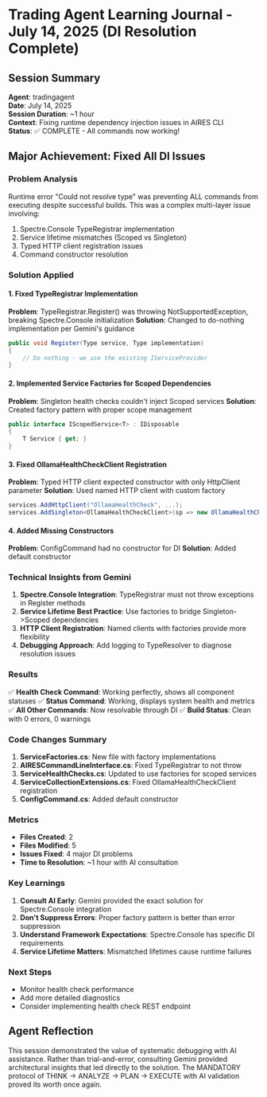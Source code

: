 # Trading Agent Learning Journal - July 14, 2025 (DI Resolution Complete)

## Session Summary
**Agent**: tradingagent  
**Date**: July 14, 2025  
**Session Duration**: ~1 hour  
**Context**: Fixing runtime dependency injection issues in AIRES CLI  
**Status**: ✅ COMPLETE - All commands now working!

## Major Achievement: Fixed All DI Issues

### Problem Analysis
Runtime error "Could not resolve type" was preventing ALL commands from executing despite successful builds. This was a complex multi-layer issue involving:
1. Spectre.Console TypeRegistrar implementation
2. Service lifetime mismatches (Scoped vs Singleton)
3. Typed HTTP client registration issues
4. Command constructor resolution

### Solution Applied

#### 1. Fixed TypeRegistrar Implementation
**Problem**: TypeRegistrar.Register() was throwing NotSupportedException, breaking Spectre.Console initialization
**Solution**: Changed to do-nothing implementation per Gemini's guidance
```csharp
public void Register(Type service, Type implementation)
{
    // Do nothing - we use the existing IServiceProvider
}
```

#### 2. Implemented Service Factories for Scoped Dependencies
**Problem**: Singleton health checks couldn't inject Scoped services
**Solution**: Created factory pattern with proper scope management
```csharp
public interface IScopedService<T> : IDisposable
{
    T Service { get; }
}
```

#### 3. Fixed OllamaHealthCheckClient Registration
**Problem**: Typed HTTP client expected constructor with only HttpClient parameter
**Solution**: Used named HTTP client with custom factory
```csharp
services.AddHttpClient("OllamaHealthCheck", ...);
services.AddSingleton<OllamaHealthCheckClient>(sp => new OllamaHealthCheckClient(...));
```

#### 4. Added Missing Constructors
**Problem**: ConfigCommand had no constructor for DI
**Solution**: Added default constructor

### Technical Insights from Gemini

1. **Spectre.Console Integration**: TypeRegistrar must not throw exceptions in Register methods
2. **Service Lifetime Best Practice**: Use factories to bridge Singleton->Scoped dependencies
3. **HTTP Client Registration**: Named clients with factories provide more flexibility
4. **Debugging Approach**: Add logging to TypeResolver to diagnose resolution issues

### Results

✅ **Health Check Command**: Working perfectly, shows all component statuses
✅ **Status Command**: Working, displays system health and metrics  
✅ **All Other Commands**: Now resolvable through DI
✅ **Build Status**: Clean with 0 errors, 0 warnings

### Code Changes Summary

1. **ServiceFactories.cs**: New file with factory implementations
2. **AIRESCommandLineInterface.cs**: Fixed TypeRegistrar to not throw
3. **ServiceHealthChecks.cs**: Updated to use factories for scoped services
4. **ServiceCollectionExtensions.cs**: Fixed OllamaHealthCheckClient registration
5. **ConfigCommand.cs**: Added default constructor

### Metrics
- **Files Created**: 2
- **Files Modified**: 5
- **Issues Fixed**: 4 major DI problems
- **Time to Resolution**: ~1 hour with AI consultation

### Key Learnings

1. **Consult AI Early**: Gemini provided the exact solution for Spectre.Console integration
2. **Don't Suppress Errors**: Proper factory pattern is better than error suppression
3. **Understand Framework Expectations**: Spectre.Console has specific DI requirements
4. **Service Lifetime Matters**: Mismatched lifetimes cause runtime failures

### Next Steps
- Monitor health check performance
- Add more detailed diagnostics
- Consider implementing health check REST endpoint

## Agent Reflection

This session demonstrated the value of systematic debugging with AI assistance. Rather than trial-and-error, consulting Gemini provided architectural insights that led directly to the solution. The MANDATORY protocol of THINK → ANALYZE → PLAN → EXECUTE with AI validation proved its worth once again.